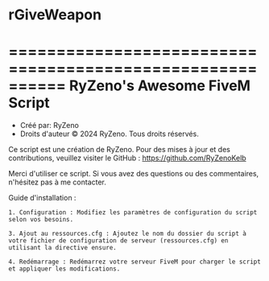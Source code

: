 # rGiveWeapon
==========================================================
           RyZeno's Awesome FiveM Script
==========================================================

- Créé par: RyZeno
- Droits d'auteur © 2024 RyZeno. Tous droits réservés.

Ce script est une création de RyZeno. Pour des mises à jour et des contributions, veuillez visiter le GitHub :
https://github.com/RyZenoKelb

Merci d'utiliser ce script. Si vous avez des questions ou des commentaires, n'hésitez pas à me contacter.

Guide d'installation :

    1. Configuration : Modifiez les paramètres de configuration du script selon vos besoins.

    3. Ajout au ressources.cfg : Ajoutez le nom du dossier du script à votre fichier de configuration de serveur (ressources.cfg) en utilisant la directive ensure.

    4. Redémarrage : Redémarrez votre serveur FiveM pour charger le script et appliquer les modifications.

